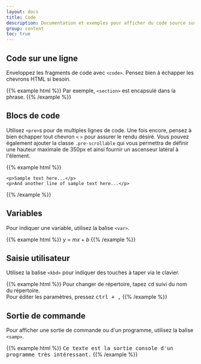 ```yaml
---
layout: docs
title: Code
description: Documentation et exemples pour afficher du code source sur une ou plusieurs lignes avec Bootstrap.
group: content
toc: true
---
```


## Code sur une ligne

Enveloppez les fragments de code avec `<code>`. Pensez bien à échapper les chevrons HTML si besoin.

{{% example html %}}
Par exemple, <code>&lt;section&gt;</code> est encapsulé dans la phrase.
{{% /example %}}

## Blocs de code

Utilisez `<pre>`s pour de multiples lignes de code. Une fois encore, pensez à bien échapper tout chevron `<` `>` pour assurer le rendu désiré. Vous pouvez également ajouter la classe `.pre-scrollable` qui vous permettra de définir une hauteur maximale de 350px et ainsi fournir un ascenseur latéral à l'élement.

{{% example html %}}
<pre><code>&lt;p&gt;Sample text here...&lt;/p&gt;
&lt;p&gt;And another line of sample text here...&lt;/p&gt;
</code></pre>
{{% /example %}}

## Variables

Pour indiquer une variable, utilisez la balise `<var>`.

{{% example html %}}
<var>y</var> = <var>m</var><var>x</var> + <var>b</var>
{{% /example %}}

## Saisie utilisateur

Utilisez la balise `<kbd>` pour indiquer des touches à taper via le clavier.

{{% example html %}}
Pour changer de répertoire, tapez <kbd>cd</kbd> suivi du nom du répertoire.<br>
Pour éditer les paramètres, pressez <kbd><kbd>ctrl</kbd> + <kbd>,</kbd></kbd>
{{% /example %}}

## Sortie de commande

Pour afficher une sortie de commande ou d'un programme, utilisez la balise `<samp>`.

{{% example html %}}
<samp>Ce texte est la sortie console d'un programme très intéressant.</samp>
{{% /example %}}
